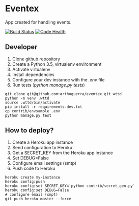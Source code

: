 # Eventex

App created for handling events.

[![Build Status](https://travis-ci.org/arthurguerra/eventex.svg?branch=master)](https://travis-ci.org/arthurguerra/eventex)
[![Code Health](https://landscape.io/github/arthurguerra/eventex/master/landscape.svg?style=flat)](https://landscape.io/github/arthurguerra/eventex/master)

## Developer

1. Clone github repository
2. Create a Python 3.5, virtualenv environment
3. Activate virtualenv
4. Install dependencies
5. Configure your dev instance with the *.env* file
6. Run tests (*python manage.py tests*)

```console
git clone git@github.com:arthuguerra/eventex.git wttd
python -m venv .wttd
source .wttd/bin/activate
pip install -r requirements-dev.txt
cp contrib/envsample .env
python manage.py test
```

## How to deploy?

1. Create a Heroku app instance
2. Send configuration to Heroku
3. Get a SECRET_KEY from the Heroku app instance
4. Set DEBUG=False
5. Configure email settings (smtp)
6. Push code to Heroku

```console
heroku create my-instance
heroku config:push
heroku config:set SECRET_KEY=`python contrib/secret_gen.py`
heroku config:set DEBUG=False
# configure email (smpt)
git push heroku master --force
```